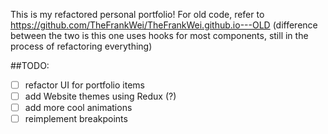 This is my refactored personal portfolio! For old code, refer to https://github.com/TheFrankWei/TheFrankWei.github.io---OLD (difference between the two is this one uses hooks for most components, still in the process of refactoring everything)

##TODO:

- [ ] refactor UI for portfolio items
- [ ] add Website themes using Redux (?)
- [ ] add more cool animations
- [ ] reimplement breakpoints
